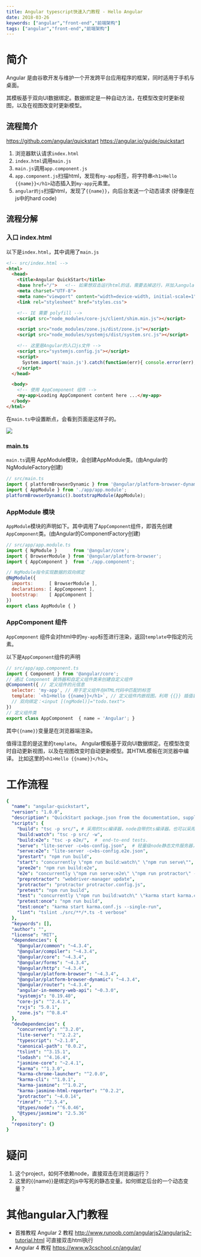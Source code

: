 ```yaml
---
title: Angular typescript快速入门教程 - Hello Angular
date: 2018-03-26
keywords: ["angular","front-end","前端架构"]
tags: ["angular","front-end","前端架构"]
---
```




# 简介

Angular 是由谷歌开发与维护一个开发跨平台应用程序的框架，同时适用于手机与桌面。

其模板基于双向UI数据绑定。数据绑定是一种自动方法，在模型改变时更新视图，以及在视图改变时更新模型。




## 流程简介

https://github.com/angular/quickstart
https://angular.io/guide/quickstart

1. 浏览器默认请求`index.html`
1. `index.html`调用`main.js`
1. `main.js`调用`app.component.js`
1. `app.component.js`扫描html，发现有`my-app`标签，将字符串`<h1>Hello {{name}}</h1>`动态插入到`my-app`元素里。
1. `angular的js`扫描html，发现了`{{name}}`，向后台发送一个动态请求 (好像是在js中的hard code)


## 流程分解

### 入口 index.html

以下是`index.html`，其中调用了`main.js`

```html
<!-- src/index.html -->
<html>
  <head>
    <title>Angular QuickStart</title>
    <base href="/">   <!-- 如果想双击运行html的话，需要去掉这行，并加入angular依赖 -->
    <meta charset="UTF-8">
    <meta name="viewport" content="width=device-width, initial-scale=1">
    <link rel="stylesheet" href="styles.css">

    <!-- IE 需要 polyfill -->
    <script src="node_modules/core-js/client/shim.min.js"></script>

    <script src="node_modules/zone.js/dist/zone.js"></script>
    <script src="node_modules/systemjs/dist/system.src.js"></script>

    <!-- 这里是Angular的入口js文件 -->
    <script src="systemjs.config.js"></script>
    <script>
      System.import('main.js').catch(function(err){ console.error(err); });
    </script>
  </head>

  <body>
    <!-- 使用 AppComponent 组件 -->
    <my-app>Loading AppComponent content here ...</my-app>
  </body>
</html>
```

在`main.ts`中设置断点，会看到页面是这样子的。

<img src="/images/raw/Web - frontend - Angular - quickstart.png"></img>

### main.ts


`main.ts`调用 AppModule模块，会创建AppModule类。(由Angular的NgModuleFactory创建)
```js
// src/main.ts
import { platformBrowserDynamic } from '@angular/platform-browser-dynamic';
import { AppModule } from './app/app.module';
platformBrowserDynamic().bootstrapModule(AppModule);
```



### AppModule 模块

`AppModule`模块的声明如下。其中调用了`AppComponent`组件，即首先创建`AppComponent`类。(由Angular的ComponentFactory创建)
```js
// src/app/app.module.ts
import { NgModule }      from '@angular/core';
import { BrowserModule } from '@angular/platform-browser';
import { AppComponent }  from './app.component';

// NgModule指令实现数据的双向绑定
@NgModule({
  imports:      [ BrowserModule ],
  declarations: [ AppComponent ],
  bootstrap:    [ AppComponent ]
})
export class AppModule { }
```

### AppComponent 组件

`AppComponent` 组件会对html中的`my-app`标签进行渲染，返回`template`中指定的元素。

以下是`AppComponent`组件的声明


```js
// src/app/app.component.ts
import { Component } from '@angular/core';
// 通过 Component 装饰器和自定义组件类来创建自定义组件
@Component({ // 定义组件的元信息
  selector: 'my-app', // 用于定义组件在HTML代码中匹配的标签
  template: `<h1>Hello {{name}}</h1>`, // 定义组件内嵌视图。利用 {{}} 插值表达式实现数据绑定。这是单向绑定吧？
  // 双向绑定：<input [(ngModel)]="todo.text">
})
// 定义组件类
export class AppComponent  { name = 'Angular'; }  
```


其中`{{name}}`变量是在浏览器端渲染。

值得注意的是这里的`template`。
Angular模板基于双向UI数据绑定。在模型改变时自动更新视图，以及在视图改变时自动更新模型。其HTML模板在浏览器中编译。
比如这里的`<h1>Hello {{name}}</h1>`。






# 工作流程


```yml
{
  "name": "angular-quickstart",
  "version": "1.0.0",
  "description": "QuickStart package.json from the documentation, supplemented with testing support",
  "scripts": {
    "build": "tsc -p src/", # 采用的tsc编译器，node自带的ts编译器。也可以采用webpack，
    "build:watch": "tsc -p src/ -w",
    "build:e2e": "tsc -p e2e/",  #  end-to-end tests.
    "serve": "lite-server -c=bs-config.json",  # 轻量级node静态文件服务器，默认会读取当前目录下的bs-config.js或者bs-config.json文件做为配置导入
    "serve:e2e": "lite-server -c=bs-config.e2e.json",
    "prestart": "npm run build",
    "start": "concurrently \"npm run build:watch\" \"npm run serve\"", #  runs the compiler and a server at the same tim
    "pree2e": "npm run build:e2e",
    "e2e": "concurrently \"npm run serve:e2e\" \"npm run protractor\" --kill-others --success first",
    "preprotractor": "webdriver-manager update",
    "protractor": "protractor protractor.config.js",
    "pretest": "npm run build",
    "test": "concurrently \"npm run build:watch\" \"karma start karma.conf.js\"",
    "pretest:once": "npm run build",
    "test:once": "karma start karma.conf.js --single-run",
    "lint": "tslint ./src/**/*.ts -t verbose"
  },
  "keywords": [],
  "author": "",
  "license": "MIT",
  "dependencies": {
    "@angular/common": "~4.3.4",
    "@angular/compiler": "~4.3.4",
    "@angular/core": "~4.3.4",
    "@angular/forms": "~4.3.4",
    "@angular/http": "~4.3.4",
    "@angular/platform-browser": "~4.3.4",
    "@angular/platform-browser-dynamic": "~4.3.4",
    "@angular/router": "~4.3.4",
    "angular-in-memory-web-api": "~0.3.0",
    "systemjs": "0.19.40",
    "core-js": "^2.4.1",
    "rxjs": "5.0.1",
    "zone.js": "^0.8.4"
  },
  "devDependencies": {
    "concurrently": "^3.2.0",
    "lite-server": "^2.2.2",
    "typescript": "~2.1.0",
    "canonical-path": "0.0.2",
    "tslint": "^3.15.1",
    "lodash": "^4.16.4",
    "jasmine-core": "~2.4.1",
    "karma": "^1.3.0",
    "karma-chrome-launcher": "^2.0.0",
    "karma-cli": "^1.0.1",
    "karma-jasmine": "^1.0.2",
    "karma-jasmine-html-reporter": "^0.2.2",
    "protractor": "~4.0.14",
    "rimraf": "^2.5.4",
    "@types/node": "^6.0.46",
    "@types/jasmine": "2.5.36"
  },
  "repository": {}
}
```

# 疑问

1. 这个project，如何不依赖node，直接双击在浏览器运行？
1. 这里的{{name}}是绑定的js中写死的静态变量。如何绑定后台的一个动态变量？


# 其他angular入门教程

- 首推教程 Angular 2 教程 http://www.runoob.com/angularjs2/angularjs2-tutorial.html  可直接双击html执行
- Angular 4 教程 https://www.w3cschool.cn/angular/
